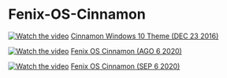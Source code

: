 # Fenix-OS-Cinnamon

[![Watch the video](https://img.youtube.com/vi/OT958w5YW9c/maxresdefault.jpg)](https://youtu.be/OT958w5YW9c)
<a href="https://www.youtube.com/watch?v=OT958w5YW9c">Cinnamon Windows 10 Theme (DEC 23 2016)</a><br>

[![Watch the video](https://img.youtube.com/vi/MeEwu3LIglo/maxresdefault.jpg)](https://youtu.be/MeEwu3LIglo)
<a href="https://www.youtube.com/watch?v=MeEwu3LIglo">Fenix OS Cinnamon (AGO 6 2020)</a><br>

[![Watch the video](https://img.youtube.com/vi/CzVO6rbCOhE/maxresdefault.jpg)](https://youtu.be/CzVO6rbCOhE)
<a href="https://www.youtube.com/watch?v=CzVO6rbCOhE">Fenix OS Cinnamon (SEP 6 2020)</a><br>
